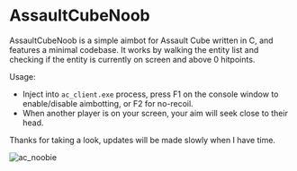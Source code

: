 # AssaultCubeNoob
AssaultCubeNoob is a simple aimbot for Assault Cube written in C, and features a minimal codebase. It works by walking the entity list and checking if the entity is currently on screen and above 0 hitpoints. 

Usage:  
- Inject into `ac_client.exe` process, press F1 on the console window to enable/disable aimbotting, or F2 for no-recoil.  
- When another player is on your screen, your aim will seek close to their head.  

Thanks for taking a look, updates will be made slowly when I have time.

![ac_noobie](https://github.com/AlSch092/AssaultCubeNoob/assets/94417808/fa8dbba5-83cf-4801-b833-8c1fa867161d)
